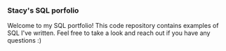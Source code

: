 ### **Stacy's SQL porfolio**

Welcome to my SQL portfolio! This code repository contains examples of SQL I've written. Feel free to take a look and reach out if you have any questions :) 
